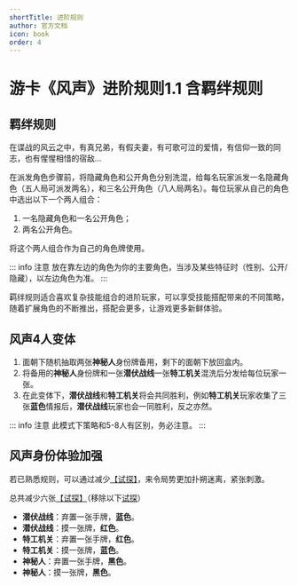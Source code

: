 ```yaml
---
shortTitle: 进阶规则
author: 官方文档
icon: book
order: 4
---
```


# 游卡《风声》进阶规则1.1  含羁绊规则

## 羁绊规则

在谍战的风云之中，有真兄弟，有假夫妻，有可歌可泣的爱情，有信仰一致的同志，也有惺惺相惜的宿敌...

在派发角色步骤前，将隐藏角色和公开角色分别洗混，给每名玩家派发一名隐藏角色（五人局可派发两名），和三名公开角色（八人局两名）。每位玩家从自己的角色中选出以下一个两人组合：

1. 一名隐藏角色和一名公开角色；
2. 两名公开角色。

<div class="red">

将这个两人组合作为自己的角色牌使用。

</div>

::: info 注意
放在靠左边的角色为你的主要角色，当涉及某些特征时（性别、公开/隐藏），以左边角色为准。
:::

羁绊规则适合喜欢复杂技能组合的进阶玩家，可以享受技能搭配带来的不同策略，随着扩展角色的不断推出，搭配会更多，让游戏更多新鲜体验。

## 风声4人变体

1. 面朝下随机抽取两张**神秘人**身份牌备用，剩下的面朝下放回盒内。
2. 将备用的**神秘人**身份牌和一张**潜伏战线**一张**特工机关**混洗后分发给每位玩家一张。
3. 在此变体下，**潜伏战线**和**特工机关**将会共同胜利，例如**特工机关**玩家收集了三张**蓝色**情报后，**潜伏战线**玩家也会一同胜利，反之亦然。

::: info 注意
此模式下策略和5-8人有区别，务必注意。
:::

## 风声身份体验加强

若已熟悉规则，可以通过减少[【试探】](../card/card.md)，来令局势更加扑朔迷离，紧张刺激。

总共减少六张[【试探】](../card/card.md)（移除以下[试探](../card/card.md)）

- **潜伏战线**：弃置一张手牌，**蓝色**。
- **潜伏战线**：摸一张牌，**红色**。
- **特工机关**：弃置一张手牌，**红色**。
- **特工机关**：摸一张牌，**蓝色**。
- **神秘人**：弃置一张手牌，**黑色**。
- **神秘人**：摸一张牌，**黑色**。
